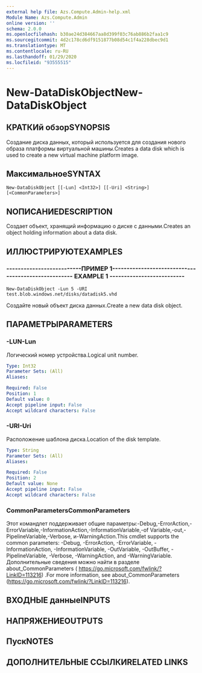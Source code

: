 ```yaml
---
external help file: Azs.Compute.Admin-help.xml
Module Name: Azs.Compute.Admin
online version: ''
schema: 2.0.0
ms.openlocfilehash: b30ae24d384667aa8d399f03c76ab886b2faa1c9
ms.sourcegitcommit: 4d2c178cd6df9151877b08d54c1f4a228dbec9d1
ms.translationtype: MT
ms.contentlocale: ru-RU
ms.lasthandoff: 01/29/2020
ms.locfileid: "93555515"
---
```

# <span data-ttu-id="e246d-101">New-DataDiskObject</span><span class="sxs-lookup"><span data-stu-id="e246d-101">New-DataDiskObject</span></span>

## <span data-ttu-id="e246d-102">КРАТКИй обзор</span><span class="sxs-lookup"><span data-stu-id="e246d-102">SYNOPSIS</span></span>
<span data-ttu-id="e246d-103">Создание диска данных, который используется для создания нового образа платформы виртуальной машины.</span><span class="sxs-lookup"><span data-stu-id="e246d-103">Creates a data disk which is used to create a new virtual machine platform image.</span></span>

## <span data-ttu-id="e246d-104">Максимальное</span><span class="sxs-lookup"><span data-stu-id="e246d-104">SYNTAX</span></span>

```
New-DataDiskObject [[-Lun] <Int32>] [[-Uri] <String>] [<CommonParameters>]
```

## <span data-ttu-id="e246d-105">NОПИСАНИЕ</span><span class="sxs-lookup"><span data-stu-id="e246d-105">DESCRIPTION</span></span>
<span data-ttu-id="e246d-106">Создает объект, хранящий информацию о диске с данными.</span><span class="sxs-lookup"><span data-stu-id="e246d-106">Creates an object holding information about a data disk.</span></span>

## <span data-ttu-id="e246d-107">ИЛЛЮСТРИРУЮТ</span><span class="sxs-lookup"><span data-stu-id="e246d-107">EXAMPLES</span></span>

### <span data-ttu-id="e246d-108">--------------------------ПРИМЕР 1--------------------------</span><span class="sxs-lookup"><span data-stu-id="e246d-108">-------------------------- EXAMPLE 1 --------------------------</span></span>
```
New-DataDiskObject -Lun 5 -URI test.blob.windows.net/disks/datadisk5.vhd
```

<span data-ttu-id="e246d-109">Создайте новый объект диска данных.</span><span class="sxs-lookup"><span data-stu-id="e246d-109">Create a new data disk object.</span></span>

## <span data-ttu-id="e246d-110">ПАРАМЕТРЫ</span><span class="sxs-lookup"><span data-stu-id="e246d-110">PARAMETERS</span></span>

### <span data-ttu-id="e246d-111">-LUN</span><span class="sxs-lookup"><span data-stu-id="e246d-111">-Lun</span></span>
<span data-ttu-id="e246d-112">Логический номер устройства.</span><span class="sxs-lookup"><span data-stu-id="e246d-112">Logical unit number.</span></span>

```yaml
Type: Int32
Parameter Sets: (All)
Aliases: 

Required: False
Position: 1
Default value: 0
Accept pipeline input: False
Accept wildcard characters: False
```

### <span data-ttu-id="e246d-113">-URI</span><span class="sxs-lookup"><span data-stu-id="e246d-113">-Uri</span></span>
<span data-ttu-id="e246d-114">Расположение шаблона диска.</span><span class="sxs-lookup"><span data-stu-id="e246d-114">Location of the disk template.</span></span>

```yaml
Type: String
Parameter Sets: (All)
Aliases: 

Required: False
Position: 2
Default value: None
Accept pipeline input: False
Accept wildcard characters: False
```

### <span data-ttu-id="e246d-115">CommonParameters</span><span class="sxs-lookup"><span data-stu-id="e246d-115">CommonParameters</span></span>
<span data-ttu-id="e246d-116">Этот командлет поддерживает общие параметры:-Debug,-ErrorAction,-ErrorVariable,-InformationAction,-InformationVariable,-of Variable,-out,-PipelineVariable,-Verbose, и-WarningAction.</span><span class="sxs-lookup"><span data-stu-id="e246d-116">This cmdlet supports the common parameters: -Debug, -ErrorAction, -ErrorVariable, -InformationAction, -InformationVariable, -OutVariable, -OutBuffer, -PipelineVariable, -Verbose, -WarningAction, and -WarningVariable.</span></span> <span data-ttu-id="e246d-117">Дополнительные сведения можно найти в разделе about_CommonParameters ( https://go.microsoft.com/fwlink/?LinkID=113216) .</span><span class="sxs-lookup"><span data-stu-id="e246d-117">For more information, see about_CommonParameters (https://go.microsoft.com/fwlink/?LinkID=113216).</span></span>

## <span data-ttu-id="e246d-118">ВХОДНЫЕ данные</span><span class="sxs-lookup"><span data-stu-id="e246d-118">INPUTS</span></span>

## <span data-ttu-id="e246d-119">НАПРЯЖЕНИЕ</span><span class="sxs-lookup"><span data-stu-id="e246d-119">OUTPUTS</span></span>

## <span data-ttu-id="e246d-120">Пуск</span><span class="sxs-lookup"><span data-stu-id="e246d-120">NOTES</span></span>

## <span data-ttu-id="e246d-121">ДОПОЛНИТЕЛЬНЫЕ ССЫЛКИ</span><span class="sxs-lookup"><span data-stu-id="e246d-121">RELATED LINKS</span></span>

